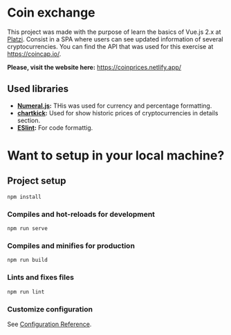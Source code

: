 # Coin exchange
This project was made with the purpose of learn the basics of Vue.js 2.x at [Platzi](https://platzi.com). Consist in a SPA where users can see updated information of several cryptocurrencies. You can find the API that was used for this exercise at https://coincap.io/. 

**Please, visit the website here:** https://coinprices.netlify.app/

## Used libraries

- **[Numeral.js](http://numeraljs.com/):** THis was used for currency and percentage formatting.
- **[chartkick](https://chartkick.com/vue):** Used for show historic prices of cryptocurrencies in details section.
- **[ESlint](https://eslint.org/):** For code formattig.

# Want to setup in your local machine? 

## Project setup
```
npm install
```

### Compiles and hot-reloads for development
```
npm run serve
```

### Compiles and minifies for production
```
npm run build
```

### Lints and fixes files
```
npm run lint
```

### Customize configuration
See [Configuration Reference](https://cli.vuejs.org/config/).
